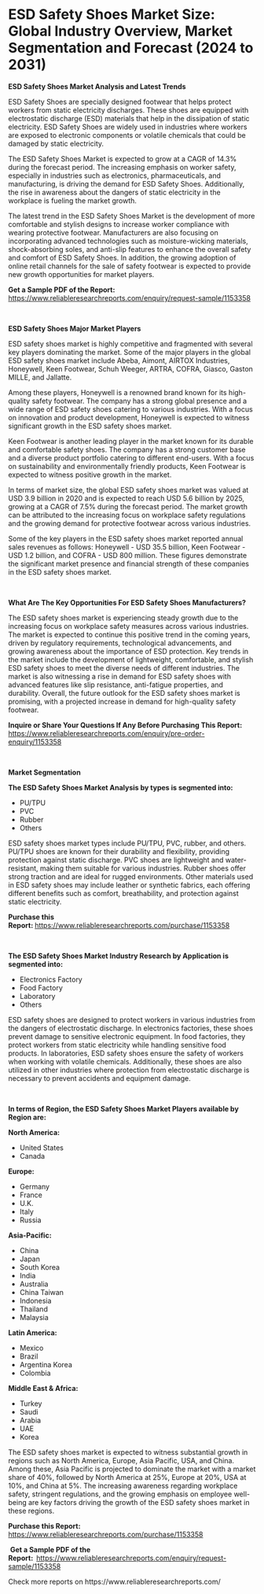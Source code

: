 <p><h1>ESD Safety Shoes Market Size: Global Industry Overview, Market Segmentation and Forecast (2024 to 2031)</h1></p><p><strong>ESD Safety Shoes Market Analysis and Latest Trends</strong></p>
<p><p>ESD Safety Shoes are specially designed footwear that helps protect workers from static electricity discharges. These shoes are equipped with electrostatic discharge (ESD) materials that help in the dissipation of static electricity. ESD Safety Shoes are widely used in industries where workers are exposed to electronic components or volatile chemicals that could be damaged by static electricity.</p><p>The ESD Safety Shoes Market is expected to grow at a CAGR of 14.3% during the forecast period. The increasing emphasis on worker safety, especially in industries such as electronics, pharmaceuticals, and manufacturing, is driving the demand for ESD Safety Shoes. Additionally, the rise in awareness about the dangers of static electricity in the workplace is fueling the market growth.</p><p>The latest trend in the ESD Safety Shoes Market is the development of more comfortable and stylish designs to increase worker compliance with wearing protective footwear. Manufacturers are also focusing on incorporating advanced technologies such as moisture-wicking materials, shock-absorbing soles, and anti-slip features to enhance the overall safety and comfort of ESD Safety Shoes. In addition, the growing adoption of online retail channels for the sale of safety footwear is expected to provide new growth opportunities for market players.</p></p>
<p><strong>Get a Sample PDF of the Report:&nbsp;</strong> <a href="https://www.reliableresearchreports.com/enquiry/request-sample/1153358">https://www.reliableresearchreports.com/enquiry/request-sample/1153358</a></p>
<p>&nbsp;</p>
<p><strong>ESD Safety Shoes Major Market Players</strong></p>
<p><p>ESD safety shoes market is highly competitive and fragmented with several key players dominating the market. Some of the major players in the global ESD safety shoes market include Abeba, Aimont, AIRTOX Industries, Honeywell, Keen Footwear, Schuh Weeger, ARTRA, COFRA, Giasco, Gaston MILLE, and Jallatte.</p><p>Among these players, Honeywell is a renowned brand known for its high-quality safety footwear. The company has a strong global presence and a wide range of ESD safety shoes catering to various industries. With a focus on innovation and product development, Honeywell is expected to witness significant growth in the ESD safety shoes market.</p><p>Keen Footwear is another leading player in the market known for its durable and comfortable safety shoes. The company has a strong customer base and a diverse product portfolio catering to different end-users. With a focus on sustainability and environmentally friendly products, Keen Footwear is expected to witness positive growth in the market.</p><p>In terms of market size, the global ESD safety shoes market was valued at USD 3.9 billion in 2020 and is expected to reach USD 5.6 billion by 2025, growing at a CAGR of 7.5% during the forecast period. The market growth can be attributed to the increasing focus on workplace safety regulations and the growing demand for protective footwear across various industries.</p><p>Some of the key players in the ESD safety shoes market reported annual sales revenues as follows: Honeywell - USD 35.5 billion, Keen Footwear - USD 1.2 billion, and COFRA - USD 800 million. These figures demonstrate the significant market presence and financial strength of these companies in the ESD safety shoes market.</p></p>
<p>&nbsp;</p>
<p><strong>What Are The Key Opportunities For ESD Safety Shoes Manufacturers?</strong></p>
<p><p>The ESD safety shoes market is experiencing steady growth due to the increasing focus on workplace safety measures across various industries. The market is expected to continue this positive trend in the coming years, driven by regulatory requirements, technological advancements, and growing awareness about the importance of ESD protection. Key trends in the market include the development of lightweight, comfortable, and stylish ESD safety shoes to meet the diverse needs of different industries. The market is also witnessing a rise in demand for ESD safety shoes with advanced features like slip resistance, anti-fatigue properties, and durability. Overall, the future outlook for the ESD safety shoes market is promising, with a projected increase in demand for high-quality safety footwear.</p></p>
<p><strong>Inquire or Share Your Questions If Any Before Purchasing This Report:</strong> <a href="https://www.reliableresearchreports.com/enquiry/pre-order-enquiry/1153358">https://www.reliableresearchreports.com/enquiry/pre-order-enquiry/1153358</a></p>
<p>&nbsp;</p>
<p><strong>Market Segmentation</strong></p>
<p><strong>The ESD Safety Shoes Market Analysis by types is segmented into:</strong></p>
<p><ul><li>PU/TPU</li><li>PVC</li><li>Rubber</li><li>Others</li></ul></p>
<p><p>ESD safety shoes market types include PU/TPU, PVC, rubber, and others. PU/TPU shoes are known for their durability and flexibility, providing protection against static discharge. PVC shoes are lightweight and water-resistant, making them suitable for various industries. Rubber shoes offer strong traction and are ideal for rugged environments. Other materials used in ESD safety shoes may include leather or synthetic fabrics, each offering different benefits such as comfort, breathability, and protection against static electricity.</p></p>
<p><strong>Purchase this Report:&nbsp;</strong><a href="https://www.reliableresearchreports.com/purchase/1153358">https://www.reliableresearchreports.com/purchase/1153358</a></p>
<p>&nbsp;</p>
<p><strong>The ESD Safety Shoes Market Industry Research by Application is segmented into:</strong></p>
<p><ul><li>Electronics Factory</li><li>Food Factory</li><li>Laboratory</li><li>Others</li></ul></p>
<p><p>ESD safety shoes are designed to protect workers in various industries from the dangers of electrostatic discharge. In electronics factories, these shoes prevent damage to sensitive electronic equipment. In food factories, they protect workers from static electricity while handling sensitive food products. In laboratories, ESD safety shoes ensure the safety of workers when working with volatile chemicals. Additionally, these shoes are also utilized in other industries where protection from electrostatic discharge is necessary to prevent accidents and equipment damage.</p></p>
<p>&nbsp;</p>
<p><strong>In terms of Region, the ESD Safety Shoes Market Players available by Region are:</strong></p>
<p>
    <p> <strong> North America: </strong>
        <ul>
            <li>United States</li>
            <li>Canada</li>
        </ul>
        </p> 
    <p> <strong> Europe: </strong>
        <ul>
            <li>Germany</li>
            <li>France</li>
            <li>U.K.</li>
            <li>Italy</li>
            <li>Russia</li>
        </ul>
        </p> 
    <p> <strong> Asia-Pacific: </strong>
        <ul>
            <li>China</li>
            <li>Japan</li>
            <li>South Korea</li>
            <li>India</li>
            <li>Australia</li>
            <li>China Taiwan</li>
            <li>Indonesia</li>
            <li>Thailand</li>
            <li>Malaysia</li>
        </ul>
        </p> 
    <p> <strong> Latin America: </strong>
        <ul>
            <li>Mexico</li>
            <li>Brazil</li>
            <li>Argentina Korea</li>
            <li>Colombia</li>
        </ul>
        </p> 
    <p> <strong> Middle East & Africa: </strong>
        <ul>
            <li>Turkey</li>
            <li>Saudi</li>
            <li>Arabia</li>
            <li>UAE</li>
            <li>Korea</li>
        </ul>
    </p>
    </p>
<p><p>The ESD safety shoes market is expected to witness substantial growth in regions such as North America, Europe, Asia Pacific, USA, and China. Among these, Asia Pacific is projected to dominate the market with a market share of 40%, followed by North America at 25%, Europe at 20%, USA at 10%, and China at 5%. The increasing awareness regarding workplace safety, stringent regulations, and the growing emphasis on employee well-being are key factors driving the growth of the ESD safety shoes market in these regions.</p></p>
<p><strong>Purchase this Report: </strong><a href="https://www.reliableresearchreports.com/purchase/1153358">https://www.reliableresearchreports.com/purchase/1153358</a></p>
<p>&nbsp;<strong>Get a Sample PDF of the Report:&nbsp;&nbsp;</strong><a href="https://www.reliableresearchreports.com/enquiry/request-sample/1153358">https://www.reliableresearchreports.com/enquiry/request-sample/1153358</a></p>
<p><strong></strong></p>
<p>Check more reports on https://www.reliableresearchreports.com/</p>